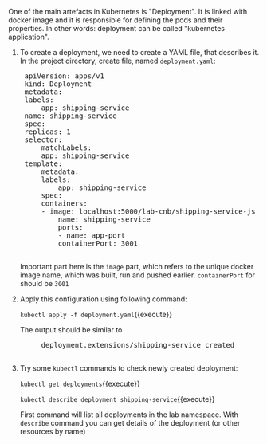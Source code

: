 One of the main artefacts in Kubernetes is "Deployment". It is linked with docker image and it is responsible for defining the pods and their properties. In other words: deployment can be called "kubernetes application".

1. To create a deployment, we need to create a YAML file, that describes it. In the project directory, create file, named `deployment.yaml`:

    <pre class="file hljs yaml"  data-filename="deployment.yaml" data-target="replace">
    apiVersion: apps/v1
    kind: Deployment
    metadata:
    labels:
        app: shipping-service
    name: shipping-service
    spec:
    replicas: 1
    selector:
        matchLabels:
        app: shipping-service
    template:
        metadata:
        labels:
            app: shipping-service
        spec:
        containers:
        - image: localhost:5000/lab-cnb/shipping-service-js
            name: shipping-service
            ports:
            - name: app-port
            containerPort: 3001
    </pre>

    Important part here is the `image` part, which refers to the unique docker image name, which was built, run and pushed earlier. `containerPort` for should be `3001`

1. Apply this configuration using following command:

    `kubectl apply -f deployment.yaml`{{execute}}

    The output should be similar to

    <pre class="file hljs shell">
        deployment.extensions/shipping-service created
    </pre>

1. Try some `kubectl` commands to check newly created deployment:

    `kubectl get deployments`{{execute}}

    `kubectl describe deployment shipping-service`{{execute}}

    First command will list all deployments in the lab namespace. With `describe` command you can get details of the deployment (or other resources by name)